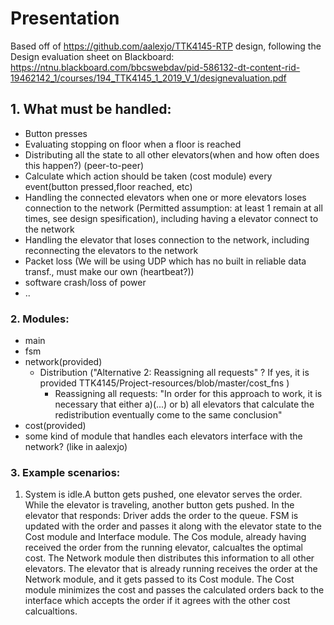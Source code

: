 Presentation
==========

Based off of https://github.com/aalexjo/TTK4145-RTP design, following the Design evaluation sheet on Blackboard: https://ntnu.blackboard.com/bbcswebdav/pid-586132-dt-content-rid-19462142_1/courses/194_TTK4145_1_2019_V_1/designevaluation.pdf


## 1. What must be handled:
- Button presses
- Evaluating stopping on floor when a floor is reached
- Distributing all the state to all other elevators(when and how often does this happen?) (peer-to-peer)
- Calculate which action should be taken (cost module) every event(button pressed,floor reached, etc)
- Handling the connected elevators when one or more elevators loses connection to the network (Permitted assumption: at least 1 remain at all times, see design spesification), including having a elevator connect to the network
- Handling the elevator that loses connection to the network, including reconnecting the elevators to the network
- Packet loss (We will be using UDP which has no built in reliable data transf., must make our own (heartbeat?))
- software crash/loss of power
- ..

### 2. Modules:
- main
- fsm
- network(provided)
  - Distribution ("Alternative 2: Reassigning all requests" ? If yes, it is provided TTK4145/Project-resources/blob/master/cost_fns )
    - Reassigning all requests: "In order for this approach to work, it is necessary that either a)(...) or b) all elevators that calculate the redistribution eventually come to the same conclusion"
- cost(provided)
- some kind of module that handles each elevators interface with the network? (like in aalexjo)

### 3. Example scenarios:
1. System is idle.A button gets pushed, one elevator serves the order. While the elevator is traveling, another button gets pushed.
In the elevator that responds: Driver adds the order to the queue. FSM is updated with the order and passes it along with the elevator state to the Cost module and Interface module. The Cos module, already having received the order from the running elevator, calcualtes the optimal cost. The Network module then distributes this information to all other elevators.
The elevator that is already running receives the order at the Network module, and it gets passed to its Cost module. The Cost module minimizes the cost and passes the calculated orders back to the interface which accepts the order if it agrees with the other cost calcualtions.











